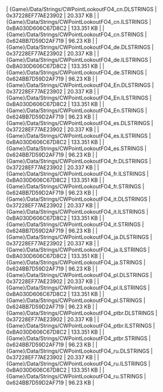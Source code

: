 ﻿| {Game}/Data/Strings/CWPointLookoutFO4_cn.DLSTRINGS   | 0x37228EF77AE23902 | 20.337 KB  | 
| {Game}/Data/Strings/CWPointLookoutFO4_cn.ILSTRINGS   | 0xBA030D606C67D8C2 | 133.351 KB | 
| {Game}/Data/Strings/CWPointLookoutFO4_cn.STRINGS     | 0x624BB7D59D2AF719 | 96.23 KB   | 
| {Game}/Data/Strings/CWPointLookoutFO4_de.DLSTRINGS   | 0x37228EF77AE23902 | 20.337 KB  | 
| {Game}/Data/Strings/CWPointLookoutFO4_de.ILSTRINGS   | 0xBA030D606C67D8C2 | 133.351 KB | 
| {Game}/Data/Strings/CWPointLookoutFO4_de.STRINGS     | 0x624BB7D59D2AF719 | 96.23 KB   | 
| {Game}/Data/Strings/CWPointLookoutFO4_En.DLSTRINGS   | 0x37228EF77AE23902 | 20.337 KB  | 
| {Game}/Data/Strings/CWPointLookoutFO4_En.ILSTRINGS   | 0xBA030D606C67D8C2 | 133.351 KB | 
| {Game}/Data/Strings/CWPointLookoutFO4_En.STRINGS     | 0x624BB7D59D2AF719 | 96.23 KB   | 
| {Game}/Data/Strings/CWPointLookoutFO4_es.DLSTRINGS   | 0x37228EF77AE23902 | 20.337 KB  | 
| {Game}/Data/Strings/CWPointLookoutFO4_es.ILSTRINGS   | 0xBA030D606C67D8C2 | 133.351 KB | 
| {Game}/Data/Strings/CWPointLookoutFO4_es.STRINGS     | 0x624BB7D59D2AF719 | 96.23 KB   | 
| {Game}/Data/Strings/CWPointLookoutFO4_fr.DLSTRINGS   | 0x37228EF77AE23902 | 20.337 KB  | 
| {Game}/Data/Strings/CWPointLookoutFO4_fr.ILSTRINGS   | 0xBA030D606C67D8C2 | 133.351 KB | 
| {Game}/Data/Strings/CWPointLookoutFO4_fr.STRINGS     | 0x624BB7D59D2AF719 | 96.23 KB   | 
| {Game}/Data/Strings/CWPointLookoutFO4_it.DLSTRINGS   | 0x37228EF77AE23902 | 20.337 KB  | 
| {Game}/Data/Strings/CWPointLookoutFO4_it.ILSTRINGS   | 0xBA030D606C67D8C2 | 133.351 KB | 
| {Game}/Data/Strings/CWPointLookoutFO4_it.STRINGS     | 0x624BB7D59D2AF719 | 96.23 KB   | 
| {Game}/Data/Strings/CWPointLookoutFO4_ja.DLSTRINGS   | 0x37228EF77AE23902 | 20.337 KB  | 
| {Game}/Data/Strings/CWPointLookoutFO4_ja.ILSTRINGS   | 0xBA030D606C67D8C2 | 133.351 KB | 
| {Game}/Data/Strings/CWPointLookoutFO4_ja.STRINGS     | 0x624BB7D59D2AF719 | 96.23 KB   | 
| {Game}/Data/Strings/CWPointLookoutFO4_pl.DLSTRINGS   | 0x37228EF77AE23902 | 20.337 KB  | 
| {Game}/Data/Strings/CWPointLookoutFO4_pl.ILSTRINGS   | 0xBA030D606C67D8C2 | 133.351 KB | 
| {Game}/Data/Strings/CWPointLookoutFO4_pl.STRINGS     | 0x624BB7D59D2AF719 | 96.23 KB   | 
| {Game}/Data/Strings/CWPointLookoutFO4_ptbr.DLSTRINGS | 0x37228EF77AE23902 | 20.337 KB  | 
| {Game}/Data/Strings/CWPointLookoutFO4_ptbr.ILSTRINGS | 0xBA030D606C67D8C2 | 133.351 KB | 
| {Game}/Data/Strings/CWPointLookoutFO4_ptbr.STRINGS   | 0x624BB7D59D2AF719 | 96.23 KB   | 
| {Game}/Data/Strings/CWPointLookoutFO4_ru.DLSTRINGS   | 0x37228EF77AE23902 | 20.337 KB  | 
| {Game}/Data/Strings/CWPointLookoutFO4_ru.ILSTRINGS   | 0xBA030D606C67D8C2 | 133.351 KB | 
| {Game}/Data/Strings/CWPointLookoutFO4_ru.STRINGS     | 0x624BB7D59D2AF719 | 96.23 KB   | 
